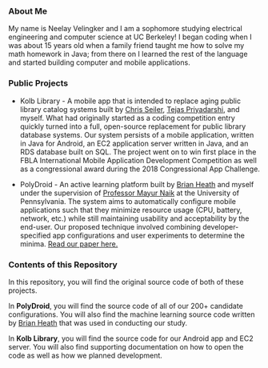 ### About Me
My name is Neelay Velingker and I am a sophomore studying electrical engineering and computer science at UC Berkeley!  I began coding when I was about 15 years old when a family friend taught me how to solve my math homework in Java; from there on I learned the rest of the language and started building computer and mobile applications.

### Public Projects
- Kolb Library - A mobile app that is intended to replace aging public library catalog systems built by [Chris Seiler](https://cdseiler.com/), [Tejas Priyadarshi](https://www.linkedin.com/in/tejas-priyadarshi/), and myself.  What had originally started as a coding competition entry quickly turned into a full, open-source replacement for public library database systems.  Our system persists of a mobile application, written in Java for Android, an EC2 application server written in Java, and an RDS database built on SQL.  The project went on to win first place in the FBLA International Mobile Application Development Competition as well as a congressional award during the 2018 Congressional App Challenge.

- PolyDroid - An active learning platform built by [Brian Heath](http://brianheath.info/) and myself under the supervision of [Professor Mayur Naik](https://www.cis.upenn.edu/~mhnaik/) at the University of Pennsylvania.  The system aims to automatically configure mobile applications such that they minimize resource usage (CPU, battery, network, etc.) while still maintaining usability and acceptability by the end-user.  Our proposed technique involved combining developer-specified app configurations and user experiments to determine the minima.  [Read our paper here.](https://arxiv.org/abs/1902.09589)

### Contents of this Repository
In this repository, you will find the original source code of both of these projects.

In **PolyDroid**, you will find the source code of all of our 200+ candidate configurations.  You will also find the machine learning source code written by [Brian Heath](http://brianheath.info/) that was used in conducting our study.

In **Kolb Library**, you will find the source code for our Android app and EC2 server.  You will also find supporting documentation on how to open the code as well as how we planned development.
